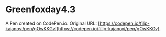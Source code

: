 # Greenfoxday4.3

A Pen created on CodePen.io. Original URL: [https://codepen.io/filip-kajanovi/pen/gOwKKGv](https://codepen.io/filip-kajanovi/pen/gOwKKGv).


